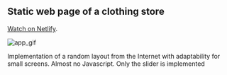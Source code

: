 ## Static web page of a clothing store

[Watch on Netlify](https://splendorous-chaja-6705d6.netlify.app).

![app_gif](preview.gif)

Implementation of a random layout from the Internet with adaptability for small screens.
Almost no Javascript. Only the slider is implemented
